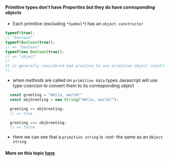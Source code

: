 
#### Primitive types don't have *Properties* but they do have *corresponding objects*
  - Each primitive (excluding `*Symbol*`) has an `object constructor`
  ```javascript
  typeof(true); 
  // "boolean" 
  typeof(Boolean(true)); 
  // => "boolean" 
  typeof(new Boolean(true));
  // => "object"
  /*  
  It is generally considered bad practice to use primitive object constructors (as shown in the final line above). 
  */
  ```

  - when *methods* are called on `primitive data` types Javascript will use *type-coercion* to convert them to its corresponding object

```javascript
  const greeting = "Hello, world!" 
  const objGreeting = new String("Hello, world!");

  greeting == objGreeting; 
  // => true

  greeting === objGreeting; 
  // => false
```

  - Here we can see that a `primitive string` is -*not*- the same as an `Object string`
  
  #### More on this topic [here](https://2ality.com/2011/03/javascript-values-not-everything-is.html)